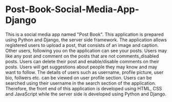 # Post-Book-Social-Media-App-Django 

This is a social media app named "Post Book". This application is prepared using Python and Django, the server side framework.
The application allows registered users to upload a post, that consists of an image and caption. Other users, following you on the application can see your posts. Users may like any post and comment on the posts that are not comments_disabled posts. 
Users can delete their post and enable/disable comments on their posts. Users will get suggestions about people they may know and may want to follow. The details of users such as username, profile picture, user bio, follwers etc. can be viewed on user profile section. Users can be searched using their username in the search section of the application.
Therefore, the front end of this application is developed using HTML, CSS and JavaScript while the server side is developed using Python and Django.
